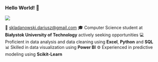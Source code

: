 ### Hello World! 👋
![](https://github.com/dskladanowsky/dskladanowsky/blob/main/Dino_non-birthday_version.gif)

📩 skladanowski.dariusz@gmail.com
🎓 Computer Science student at **Białystok University of Technology** actively seeking opportunities
💻 Proficient in data analysis and data cleaning using **Excel**, **Python** and **SQL**
📊 Skilled in data visualization using **Power BI**
⚙️ Experienced in predictive modeling using **Scikit-Learn**

<!--
Here are some ideas to get you started:

- 🔭 I’m currently working on ...
- 🌱 I’m currently learning ...
- 👯 I’m looking to collaborate on ...
- 🤔 I’m looking for help with ...
- 💬 Ask me about ...
- 📫 How to reach me: ...
- 😄 Pronouns: ...
- ⚡ Fun fact: ...
-->
